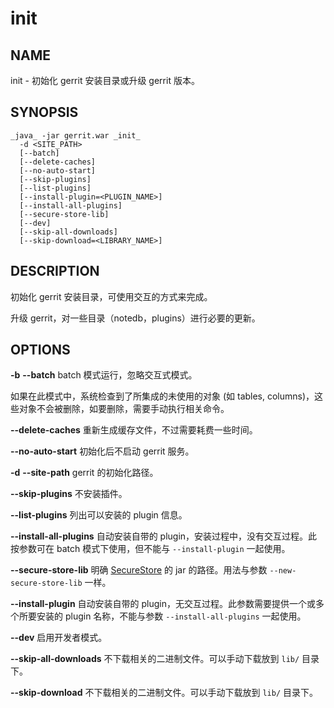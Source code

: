 # init

## NAME
init - 初始化 gerrit 安装目录或升级 gerrit 版本。

## SYNOPSIS
```
_java_ -jar gerrit.war _init_
  -d <SITE_PATH>
  [--batch]
  [--delete-caches]
  [--no-auto-start]
  [--skip-plugins]
  [--list-plugins]
  [--install-plugin=<PLUGIN_NAME>]
  [--install-all-plugins]
  [--secure-store-lib]
  [--dev]
  [--skip-all-downloads]
  [--skip-download=<LIBRARY_NAME>]
```

## DESCRIPTION
初始化 gerrit 安装目录，可使用交互的方式来完成。

升级 gerrit，对一些目录（notedb，plugins）进行必要的更新。

## OPTIONS
**-b**
**--batch**
	batch 模式运行，忽略交互式模式。

 如果在此模式中，系统检查到了所集成的未使用的对象 (如 tables, columns)，这些对象不会被删除，如要删除，需要手动执行相关命令。

**--delete-caches**
	重新生成缓存文件，不过需要耗费一些时间。

**--no-auto-start**
	初始化后不启动 gerrit 服务。

**-d**
**--site-path**
	gerrit 的初始化路径。

**--skip-plugins**
	不安装插件。

**--list-plugins**
	列出可以安装的 plugin 信息。

**--install-all-plugins**
	自动安装自带的 plugin，安装过程中，没有交互过程。此按参数可在 batch 模式下使用，但不能与 `--install-plugin` 一起使用。

**--secure-store-lib**
	明确 [SecureStore](dev-plugins.md) 的 jar 的路径。用法与参数 `--new-secure-store-lib` 一样。

**--install-plugin**
	自动安装自带的 plugin，无交互过程。此参数需要提供一个或多个所要安装的 plugin 名称，不能与参数 `--install-all-plugins` 一起使用。

**--dev**
	启用开发者模式。

**--skip-all-downloads**
	不下载相关的二进制文件。可以手动下载放到 `lib/` 目录下。

**--skip-download**
	不下载相关的二进制文件。可以手动下载放到 `lib/` 目录下。

